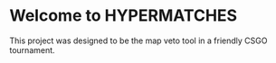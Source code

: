 # Welcome to HYPERMATCHES

This project was designed to be the map veto tool in a friendly CSGO tournament.
